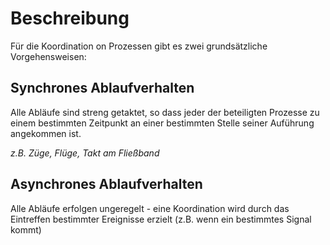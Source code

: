# Beschreibung
Für die Koordination on Prozessen gibt es zwei grundsätzliche Vorgehensweisen:

## Synchrones Ablaufverhalten
Alle Abläufe sind streng getaktet, so dass jeder der beteiligten Prozesse zu einem bestimmten Zeitpunkt an einer bestimmten Stelle seiner Auführung angekommen ist.

*z.B. Züge, Flüge, Takt am Fließband*

## Asynchrones Ablaufverhalten
Alle Abläufe erfolgen ungeregelt - eine Koordination wird durch das Eintreffen bestimmter Ereignisse erzielt (z.B. wenn ein bestimmtes Signal kommt)

